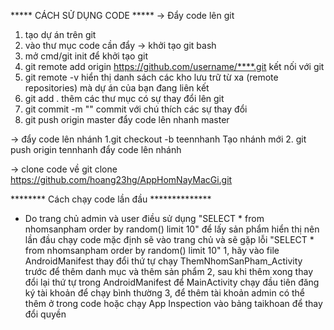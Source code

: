 ***** CÁCH SỬ DỤNG CODE *****
-> Đẩy code lên git
1. tạo dự án trên git
2. vào thư mục code cần đẩy -> khởi tạo git bash
3. mở cmd/git init để khởi tạo git
4. git remote add origin https://github.com/username/****.git kết nối với git
5. git remote -v  hiển thị danh sách các kho lưu trữ từ xa (remote repositories) mà dự án của bạn đang liên kết
6. git add . thêm các thư mục có sự thay đổi lên git
7. git commit -m "" commit với chú thích các sự thay đổi
8. git push origin master đẩy code lên nhanh master

-> đẩy code lên nhánh
1.git checkout -b teennhanh Tạo nhánh mới
2. git push origin tennhanh đẩy code lên nhánh

-> clone code về
git clone https://github.com/hoang23hg/AppHomNayMacGi.git

******** Cách chạy code lần đầu **************
* Do trang chủ admin và user điều sử dụng "SELECT * from nhomsanpham order by random() limit 10" để lấy sản phẩm hiển thị nên lần đầu chạy code mặc định sẽ vào trang chủ và sẽ gặp lỗi "SELECT * from nhomsanpham order by random() limit 10"
1, hãy vào file AndroidManifest thay đổi thứ tự chạy ThemNhomSanPham_Activity trước để thêm danh mục và thêm sản phẩm
2, sau khi thêm xong thay đổi lại thứ tự trong AndroidManifest để MainActivity chạy đầu tiên đăng ký tài khoản để chạy bình thường
3, để thêm tài khoản admin có thể thêm ở trong code hoặc chạy App Inspection vào bảng taikhoan để thay đổi quyền 
